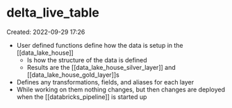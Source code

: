 # delta_live_table
Created: 2022-09-29 17:26

- User defined functions define how the data is setup in the [[data_lake_house]]
	- Is how the structure of the data is defined
	- Results are the [[data_lake_house_silver_layer]] and [[data_lake_house_gold_layer]]s
- Defines any transformations, fields, and aliases for each layer
- While working on them nothing changes, but then changes are deployed when the [[databricks_pipeline]] is started up